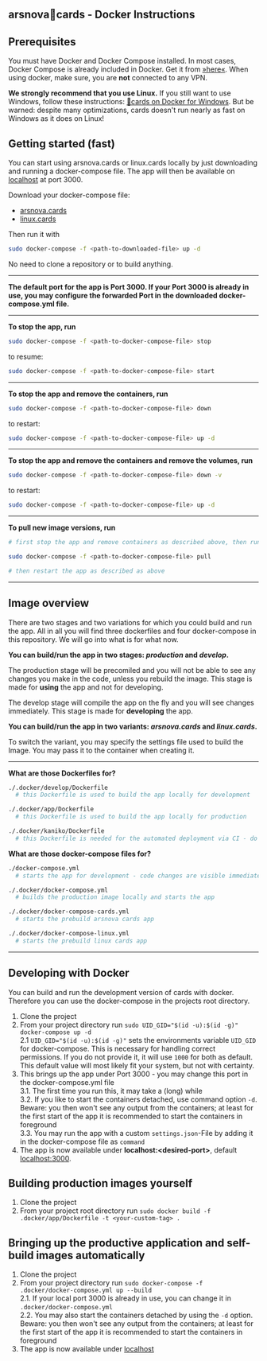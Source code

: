 arsnova🍅cards - Docker Instructions
---

## Prerequisites
You must have Docker and Docker Compose installed. In most cases, Docker Compose is already included in Docker. Get it from [»here«](https://docs.docker.com/install). When using docker, make sure, you are **not** connected to any VPN.

**We strongly recommend that you use Linux.** If you still want to use Windows, follow these instructions: [🍅cards on Docker for Windows](./docker_win_readme.md). But be warned: despite many optimizations, cards doesn't run nearly as fast on Windows as it does on Linux!

## Getting started (fast)
You can start using arsnova.cards or linux.cards locally by just downloading and running a docker-compose file. The app will then be available on [localhost](http://localhost:3000) at port 3000.

Download your docker-compose file:
- [arsnova.cards](.docker/docker-compose-cards.yml)
- [linux.cards](.docker/docker-compose-linux.yml)

Then run it with
```bash
sudo docker-compose -f <path-to-downloaded-file> up -d
```

No need to clone a repository or to build anything.

---

**The default port for the app is Port 3000. If your Port 3000 is already in use, you may configure the forwarded Port in the downloaded docker-compose.yml file.**

---

**To stop the app, run**
```bash
sudo docker-compose -f <path-to-docker-compose-file> stop
```

to resume:
```bash
sudo docker-compose -f <path-to-docker-compose-file> start
```

---

**To stop the app and remove the containers, run**
```bash
sudo docker-compose -f <path-to-docker-compose-file> down
```

to restart:
```bash
sudo docker-compose -f <path-to-docker-compose-file> up -d
```

---

**To stop the app and remove the containers and remove the volumes, run**
```bash
sudo docker-compose -f <path-to-docker-compose-file> down -v
```

to restart:
```bash
sudo docker-compose -f <path-to-docker-compose-file> up -d
```

---

**To pull new image versions, run**
```bash
# first stop the app and remove containers as described above, then run

sudo docker-compose -f <path-to-docker-compose-file> pull

# then restart the app as described as above
```

---

## Image overview
There are two stages and two variations for which you could build and run the app. All in all you will find three dockerfiles and four docker-compose in this repository. We will go into what is for what now.

**You can build/run the app in two stages: _production_ and _develop_.**

The production stage will be precomiled and you will not be able to see any changes you make in the code, unless you rebuild the image. This stage is made for **using** the app and not for developing.

The develop stage will compile the app on the fly and you will see changes immediately. This stage is made for **developing** the app.

**You can build/run the app in two variants: _arsnova.cards_ and _linux.cards_.**

To switch the variant, you may specify the settings file used to build the Image. You may pass it to the container when creating it.

---

**What are those Dockerfiles for?**
```bash
./.docker/develop/Dockerfile
  # this Dockerfile is used to build the app locally for development

./.docker/app/Dockerfile
  # this Dockerfile is used to build the app locally for production

./.docker/kaniko/Dockerfile
  # this Dockerfile is needed for the automated deployment via CI - do not change it unless you know what you are doing
```

**What are those docker-compose files for?**
```bash
./docker-compose.yml
  # starts the app for development - code changes are visible immediately

./.docker/docker-compose.yml
  # builds the production image locally and starts the app

./.docker/docker-compose-cards.yml
  # starts the prebuild arsnova cards app

./.docker/docker-compose-linux.yml
  # starts the prebuild linux cards app
```

---

## Developing with Docker
You can build and run the development version of cards with docker. Therefore you can use the docker-compose in the projects root directory.
1. Clone the project
2. From your project directory run `sudo UID_GID="$(id -u):$(id -g)" docker-compose up -d`\
2.1 `UID_GID="$(id -u):$(id -g)"` sets the environments variable `UID_GID` for docker-compose. This is necessary for handling correct permissions. If you do not provide it, it will use `1000` for both as default. This default value will most likely fit your system, but not with certainty.
3. This brings up the app under Port 3000 - you may change this port in the docker-compose.yml file\
3.1. The first time you run this, it may take a (long) while\
3.2. If you like to start the containers detached, use command option `-d`. Beware: you then won't see any output from the containers; at least for the first start of the app it is recommended to start the containers in foreground\
3.3. You may run the app with a custom `settings.json`-File by adding it in the docker-compose file as `command`
4. The app is now available under **localhost:\<desired-port\>**, default [localhost:3000](http://localhost:3000).

## Building production images yourself
1. Clone the project
2. From your project root directory run `sudo docker build -f .docker/app/Dockerfile -t <your-custom-tag> .`

## Bringing up the productive application and self-build images automatically
1. Clone the project
2. From your project directory run `sudo docker-compose -f .docker/docker-compose.yml up --build`\
  2.1. If your local port 3000 is already in use, you can change it in `.docker/docker-compose.yml`\
  2.2. You may also start the containers detached by using the `-d` option. Beware: you then won't see any output from the containers; at least for the first start of the app it is recommended to start the containers in foreground
3. The app is now available under [localhost](http://localhost:3000)
